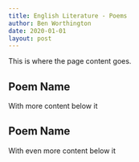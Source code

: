 ```yaml
---
title: English Literature - Poems
author: Ben Worthington
date: 2020-01-01
layout: post
---
```


This is where the page content goes.

Poem Name
-
With more content below it

Poem Name
-
With even more content below it
